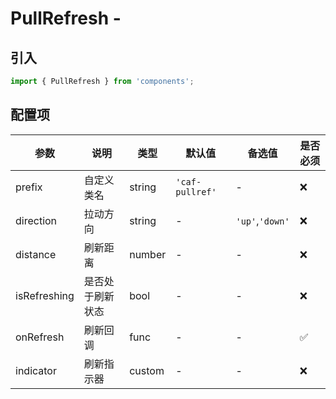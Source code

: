 # PullRefresh - 

## 引入
```jsx
import { PullRefresh } from 'components';
```

## 配置项
| 参数 | 说明 | 类型 | 默认值 |备选值 | 是否必须 |
| --- | --- | --- | --- | --- | --- |
| prefix | 自定义类名 | string | `'caf-pullref'` | - | ❌ |
| direction | 拉动方向 | string | - | `'up'`,`'down'` | ❌ |
| distance | 刷新距离 | number | - | - | ❌ |
| isRefreshing | 是否处于刷新状态 | bool | - | - | ❌ |
| onRefresh | 刷新回调 | func | - | - | ✅  |
| indicator | 刷新指示器 | <a class="caf-markdown-hover" data-desc="{ pulling: union ❌,loosing: union ❌,loading: union ❌,finish: union ❌ }">custom</a> | - | - | ❌ |
